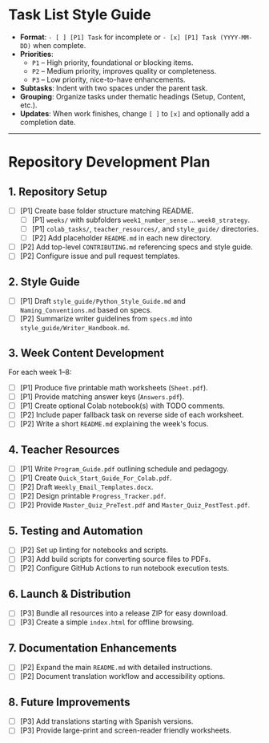 # Task List Style Guide

- **Format**: `- [ ] [P1] Task` for incomplete or `- [x] [P1] Task (YYYY-MM-DD)` when complete.
- **Priorities**:
  - `P1` – High priority, foundational or blocking items.
  - `P2` – Medium priority, improves quality or completeness.
  - `P3` – Low priority, nice-to-have enhancements.
- **Subtasks**: Indent with two spaces under the parent task.
- **Grouping**: Organize tasks under thematic headings (Setup, Content, etc.).
- **Updates**: When work finishes, change `[ ]` to `[x]` and optionally add a completion date.

---

# Repository Development Plan

## 1. Repository Setup
- [ ] [P1] Create base folder structure matching README.
  - [ ] [P1] `weeks/` with subfolders `week1_number_sense` … `week8_strategy`.
  - [ ] [P1] `colab_tasks/`, `teacher_resources/`, and `style_guide/` directories.
  - [ ] [P2] Add placeholder `README.md` in each new directory.
- [ ] [P2] Add top-level `CONTRIBUTING.md` referencing specs and style guide.
- [ ] [P2] Configure issue and pull request templates.

## 2. Style Guide
- [ ] [P1] Draft `style_guide/Python_Style_Guide.md` and `Naming_Conventions.md` based on specs.
- [ ] [P2] Summarize writer guidelines from `specs.md` into `style_guide/Writer_Handbook.md`.

## 3. Week Content Development
For each week 1–8:
- [ ] [P1] Produce five printable math worksheets (`Sheet.pdf`).
- [ ] [P1] Provide matching answer keys (`Answers.pdf`).
- [ ] [P1] Create optional Colab notebook(s) with TODO comments.
- [ ] [P2] Include paper fallback task on reverse side of each worksheet.
- [ ] [P2] Write a short `README.md` explaining the week's focus.

## 4. Teacher Resources
- [ ] [P1] Write `Program_Guide.pdf` outlining schedule and pedagogy.
- [ ] [P1] Create `Quick_Start_Guide_For_Colab.pdf`.
- [ ] [P2] Draft `Weekly_Email_Templates.docx`.
- [ ] [P2] Design printable `Progress_Tracker.pdf`.
- [ ] [P2] Provide `Master_Quiz_PreTest.pdf` and `Master_Quiz_PostTest.pdf`.

## 5. Testing and Automation
- [ ] [P2] Set up linting for notebooks and scripts.
- [ ] [P3] Add build scripts for converting source files to PDFs.
- [ ] [P2] Configure GitHub Actions to run notebook execution tests.

## 6. Launch & Distribution
- [ ] [P3] Bundle all resources into a release ZIP for easy download.
- [ ] [P3] Create a simple `index.html` for offline browsing.

## 7. Documentation Enhancements
- [ ] [P2] Expand the main `README.md` with detailed instructions.
- [ ] [P2] Document translation workflow and accessibility options.

## 8. Future Improvements
- [ ] [P3] Add translations starting with Spanish versions.
- [ ] [P3] Provide large-print and screen-reader friendly worksheets.

